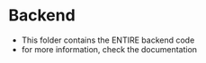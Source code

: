 # Backend
- This folder contains the ENTIRE backend code
- for more information, check the documentation